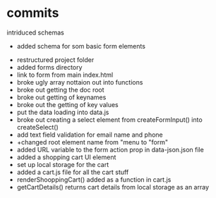 # commits
intriduced schemas
 - added schema for som basic form elements

+ restructured project folder
+ added forms directory
+ link to form from main index.html
+ broke ugly array nottaion out into functions
+ broke out getting the doc root
+ broke out getting of keynames
+ broke out the getting of key values
+ put the data loading into data.js
+ broke out creating a select element from createFormInput() into createSelect()
+ add text field validation for email name and phone
+ +changed root element name from "menu to "form"
+ added URL variable to the form action prop in  data-json.json file
+ added a shopping cart UI element
+ set up local storage for the cart
+ added a cart.js file for all the cart stuff
+ renderShooppingCart() added as a function in cart.js
+ getCartDetails()  returns cart details from local storage as an array